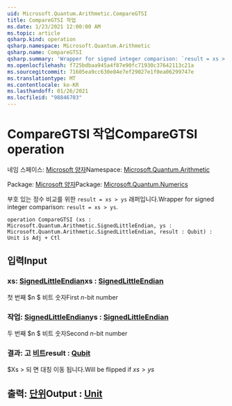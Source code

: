 ```yaml
---
uid: Microsoft.Quantum.Arithmetic.CompareGTSI
title: CompareGTSI 작업
ms.date: 1/23/2021 12:00:00 AM
ms.topic: article
qsharp.kind: operation
qsharp.namespace: Microsoft.Quantum.Arithmetic
qsharp.name: CompareGTSI
qsharp.summary: 'Wrapper for signed integer comparison: `result = xs > ys`.'
ms.openlocfilehash: f725bdbaa945a4f87e90fc71930c37642113c21a
ms.sourcegitcommit: 71605ea9cc630e84e7ef29027e1f0ea06299747e
ms.translationtype: MT
ms.contentlocale: ko-KR
ms.lasthandoff: 01/26/2021
ms.locfileid: "98846703"
---
```

# <a name="comparegtsi-operation"></a><span data-ttu-id="24b0a-102">CompareGTSI 작업</span><span class="sxs-lookup"><span data-stu-id="24b0a-102">CompareGTSI operation</span></span>

<span data-ttu-id="24b0a-103">네임 스페이스: [Microsoft 양자](xref:Microsoft.Quantum.Arithmetic)</span><span class="sxs-lookup"><span data-stu-id="24b0a-103">Namespace: [Microsoft.Quantum.Arithmetic](xref:Microsoft.Quantum.Arithmetic)</span></span>

<span data-ttu-id="24b0a-104">Package: [Microsoft 양자](https://nuget.org/packages/Microsoft.Quantum.Numerics)</span><span class="sxs-lookup"><span data-stu-id="24b0a-104">Package: [Microsoft.Quantum.Numerics](https://nuget.org/packages/Microsoft.Quantum.Numerics)</span></span>


<span data-ttu-id="24b0a-105">부호 있는 정수 비교를 위한 `result = xs > ys` 래퍼입니다.</span><span class="sxs-lookup"><span data-stu-id="24b0a-105">Wrapper for signed integer comparison: `result = xs > ys`.</span></span>

```qsharp
operation CompareGTSI (xs : Microsoft.Quantum.Arithmetic.SignedLittleEndian, ys : Microsoft.Quantum.Arithmetic.SignedLittleEndian, result : Qubit) : Unit is Adj + Ctl
```


## <a name="input"></a><span data-ttu-id="24b0a-106">입력</span><span class="sxs-lookup"><span data-stu-id="24b0a-106">Input</span></span>

### <a name="xs--signedlittleendian"></a><span data-ttu-id="24b0a-107">xs: [SignedLittleEndian](xref:Microsoft.Quantum.Arithmetic.SignedLittleEndian)</span><span class="sxs-lookup"><span data-stu-id="24b0a-107">xs : [SignedLittleEndian](xref:Microsoft.Quantum.Arithmetic.SignedLittleEndian)</span></span>

<span data-ttu-id="24b0a-108">첫 번째 $n $ 비트 숫자</span><span class="sxs-lookup"><span data-stu-id="24b0a-108">First $n$-bit number</span></span>


### <a name="ys--signedlittleendian"></a><span data-ttu-id="24b0a-109">작업: [SignedLittleEndian](xref:Microsoft.Quantum.Arithmetic.SignedLittleEndian)</span><span class="sxs-lookup"><span data-stu-id="24b0a-109">ys : [SignedLittleEndian](xref:Microsoft.Quantum.Arithmetic.SignedLittleEndian)</span></span>

<span data-ttu-id="24b0a-110">두 번째 $n $ 비트 숫자</span><span class="sxs-lookup"><span data-stu-id="24b0a-110">Second $n$-bit number</span></span>


### <a name="result--qubit"></a><span data-ttu-id="24b0a-111">결과: 고 [비트](xref:microsoft.quantum.lang-ref.qubit)</span><span class="sxs-lookup"><span data-stu-id="24b0a-111">result : [Qubit](xref:microsoft.quantum.lang-ref.qubit)</span></span>

<span data-ttu-id="24b0a-112">$Xs > 되 면 대칭 이동 됩니다.</span><span class="sxs-lookup"><span data-stu-id="24b0a-112">Will be flipped if $xs > ys$</span></span>



## <a name="output--unit"></a><span data-ttu-id="24b0a-113">출력: [단위](xref:microsoft.quantum.lang-ref.unit)</span><span class="sxs-lookup"><span data-stu-id="24b0a-113">Output : [Unit](xref:microsoft.quantum.lang-ref.unit)</span></span>

